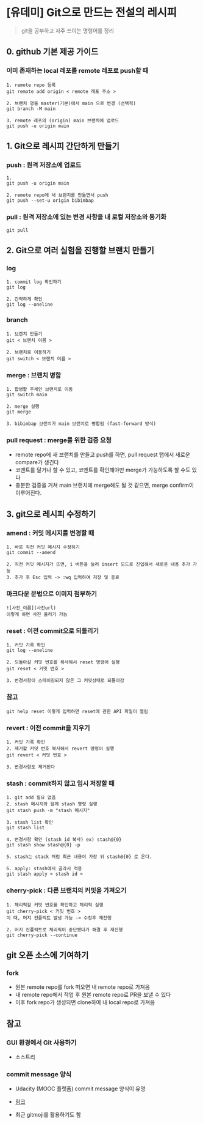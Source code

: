 # [유데미] Git으로 만드는 전설의 레시피

> git을 공부하고 자주 쓰이는 명령어를 정리

## 0. github 기본 제공 가이드

### 이미 존재하는 local 레포를 remote 레포로 push할 때

```
1. remote repo 등록
git remote add origin < remote 레포 주소 >

2. 브랜치 명을 master(기본)에서 main 으로 변경 (선택적)
git branch -M main

3. remote 레포의 (origin) main 브랜치에 업로드
git push -u origin main
```

## 1. Git으로 레시피 간단하게 만들기

### push : 원격 저장소에 업로드

```
1.
git push -u origin main

2. remote repo에 새 브랜치를 만들면서 push
git push --set-u origin bibimbap
```

### pull : 원격 저장소에 있는 변경 사항을 내 로컬 저장소와 동기화

```
git pull
```

## 2. Git으로 여러 실험을 진행할 브랜치 만들기

### log

```
1. commit log 확인하기
git log

2. 간략하게 확인
git log --oneline
```

### branch

```
1. 브랜치 만들기
git < 브랜치 이름 >

2. 브랜치로 이동하기
git switch < 브랜치 이름 >
```

### merge : 브랜치 병함

```
1. 합병할 주체인 브랜치로 이동
git switch main

2. merge 실행
git merge

3. bibimbap 브랜치가 main 브랜치로 병합됨 (fast-forward 방식)
```

### pull request : merge를 위한 검증 요청

- remote repo에 새 브랜치를 만들고 push를 하면, pull request 탭에서 새로운 compare가 생긴다
- 코멘트를 달거나 할 수 있고, 코멘트를 확인해야만 merge가 가능하도록 할 수도 있다
- 충분한 검증을 거쳐 main 브랜치에 merge해도 될 것 같으면, merge confirm이 이루어진다.

## 3. git으로 레시피 수정하기

### amend : 커밋 메시지를 변경할 때

```
1. 바로 직전 커밋 메시지 수정하기
git commit --amend

2. 직전 커밋 메시지가 뜨면, i 버튼을 눌러 insert 모드로 진입해서 새로운 내용 추가 가능
3. 추가 후 Esc 입력 -> :wq 입력하여 저장 및 종료
```

### 마크다운 문법으로 이미지 첨부하기

```
![사진_이름](사진url)
이렇게 하면 사진 올리기 가능
```

### reset : 이전 commit으로 되돌리기

```
1. 커밋 기록 확인
git log --oneline

2. 되돌아갈 커밋 번호를 복사해서 reset 명령어 실행
git reset < 커밋 번호 >

3. 변경사항이 스테이징되지 않은 그 커밋상태로 되돌아감
```

### 참고

```
git help reset 이렇게 입력하면 reset에 관한 API 파일이 열림
```

### revert : 이전 commit을 지우기

```
1. 커밋 기록 확인
2. 제거할 커밋 번호 복사해서 revert 명령어 실행
git revert < 커밋 번호 >

3. 변경사항도 제거된다
```

### stash : commit하지 않고 임시 저장할 때

```
1. git add 필요 없음
2. stash 메시지와 함께 stash 명령 실행
git stash push -m "stash 메시지"

3. stash list 확인
git stash list

4. 변경사항 확인 (stash id 복사) ex) stash@{0}
git stash show stash@{0} -p

5. stash는 stack 처럼 최근 내용이 가장 위 stash@{0} 로 온다.

6. apply: stash에서 골라서 적용
git stash apply < stash id >
```

### cherry-pick : 다른 브랜치의 커밋을 가져오기

```
1. 체리픽할 커밋 번호를 확인하고 체리픽 실행
git cherry-pick < 커밋 번호 >
이 때, 머지 컨플릭트 발생 가능 -> 수정후 재진행

2. 머지 컨플릭트로 체리픽이 중단됐다가 해결 후 재진행
git cherry-pick --continue

```

## git 오픈 소스에 기여하기

### fork

- 원본 remote repo를 fork 떠오면 내 remote repo로 가져옴
- 내 remote repo에서 작업 후 원본 remote repo로 PR을 보낼 수 있다
- 이후 fork repo가 생성되면 clone하여 내 local repo로 가져옴

## 참고

### GUI 환경에서 Git 사용하기

- 소스트리

### commit message 양식

- Udacity (MOOC 플랫폼) commit message 양식이 유명
- [링크](https://udacity.github.io/git-styleguide/)

- 최근 gitmoji를 활용하기도 함
